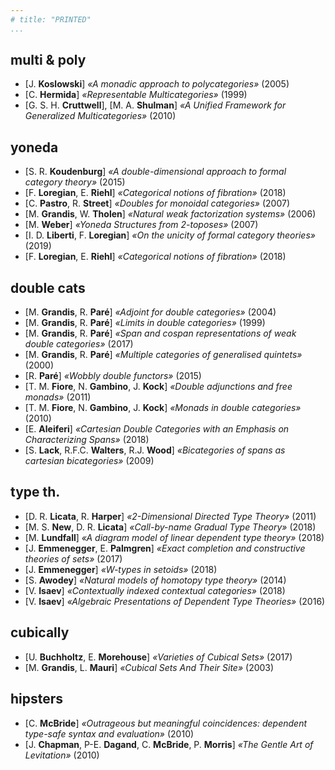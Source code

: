 ```yaml
---
# title: "PRINTED"
...
```


## multi & poly

- [J. __Koslowski__] _«A monadic approach to polycategories»_ (2005)
- [C. __Hermida__] _«Representable Multicategories»_ (1999)
- [G. S. H. __Cruttwell__], [M. A. __Shulman__] _«A Unified Framework for Generalized Multicategories»_ (2010)

## yoneda

- [S. R. __Koudenburg__] _«A double-dimensional approach to formal category theory»_ (2015)
- [F. __Loregian__, E. __Riehl__] _«Categorical notions of fibration»_ (2018)
- [C. __Pastro__, R. __Street__] _«Doubles for monoidal categories»_ (2007)
- [M. __Grandis__, W. __Tholen__] _«Natural weak factorization systems»_ (2006)
- [M. __Weber__] _«Yoneda Structures from 2-toposes»_ (2007)
- [I. D. __Liberti__, F. __Loregian__] _«On the unicity of formal category theories»_ (2019)
- [F. __Loregian__, E. __Riehl__] _«Categorical notions of fibration»_ (2018)

## double cats

- [M. __Grandis__, R. __Paré__] _«Adjoint for double categories»_ (2004)
- [M. __Grandis__, R. __Paré__] _«Limits in double categories»_ (1999)
- [M. __Grandis__, R. __Paré__] _«Span and cospan representations of weak double categories»_ (2017)
- [M. __Grandis__, R. __Paré__] _«Multiple categories of generalised quintets»_ (2000)
- [R. __Paré__] _«Wobbly double functors»_ (2015)
- [T. M. __Fiore__, N. __Gambino__, J. __Kock__] _«Double adjunctions and free monads»_ (2011)
- [T. M. __Fiore__, N. __Gambino__, J. __Kock__] _«Monads in double categories»_ (2010)
- [E. __Aleiferi__] _«Cartesian Double Categories with an Emphasis on Characterizing Spans»_ (2018)
- [S. __Lack__, R.F.C. __Walters__, R.J. __Wood__] _«Bicategories of spans as cartesian bicategories»_ (2009)

## type th.

- [D. R. __Licata__, R. __Harper__] _«2-Dimensional Directed Type Theory»_ (2011)
- [M. S. __New__, D. R. __Licata__] _«Call-by-name Gradual Type Theory»_ (2018)
- [M. __Lundfall__] _«A diagram model of linear dependent type theory»_ (2018)
- [J. __Emmenegger__, E. __Palmgren__] _«Exact completion and constructive theories of sets»_ (2017)
- [J. __Emmenegger__] _«W-types in setoids»_ (2018)
- [S. __Awodey__] _«Natural models of homotopy type theory»_ (2014)
- [V. __Isaev__] _«Contextually indexed contextual categories»_ (2018)
- [V. __Isaev__] _«Algebraic Presentations of Dependent Type Theories»_ (2016)

## cubically

- [U. __Buchholtz__, E. __Morehouse__] _«Varieties of Cubical Sets»_ (2017)
- [M. __Grandis__, L. __Mauri__] _«Cubical Sets And Their Site»_ (2003)

## hipsters

- [C. __McBride__] _«Outrageous but meaningful coincidences: dependent type-safe syntax and evaluation»_ (2010)
- [J. __Chapman__, P-E. __Dagand__, C. __McBride__, P. __Morris__] _«The Gentle Art of Levitation»_ (2010)
